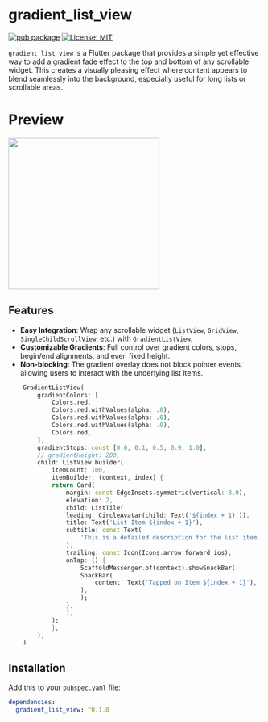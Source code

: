 # gradient_list_view

[![pub package](https://img.shields.io/pub/v/gradient_list_view.svg)](https://pub.dev/packages/gradient_list_view)
[![License: MIT](https://img.shields.io/badge/License-MIT-yellow.svg)](https://opensource.org/licenses/MIT)

`gradient_list_view` is a Flutter package that provides a simple yet effective way to add a gradient fade effect to the top and bottom of any scrollable widget. This creates a visually pleasing effect where content appears to blend seamlessly into the background, especially useful for long lists or scrollable areas.
# Preview
<p>        <img src="https://github.com/user-attachments/assets/25385897-5a66-46f2-bec2-8a18f70b373d" height="300"></p>

## Features

-   **Easy Integration**: Wrap any scrollable widget (`ListView`, `GridView`, `SingleChildScrollView`, etc.) with `GradientListView`.
-   **Customizable Gradients**: Full control over gradient colors, stops, begin/end alignments, and even fixed height.
-   **Non-blocking**: The gradient overlay does not block pointer events, allowing users to interact with the underlying list items.

```dart 
    GradientListView(
        gradientColors: [
            Colors.red,
            Colors.red.withValues(alpha: .0),
            Colors.red.withValues(alpha: .0),
            Colors.red.withValues(alpha: .0),
            Colors.red,
        ],
        gradientStops: const [0.0, 0.1, 0.5, 0.9, 1.0],
        // gradientHeight: 200,
        child: ListView.builder(
            itemCount: 100,
            itemBuilder: (context, index) {
            return Card(
                margin: const EdgeInsets.symmetric(vertical: 8.0),
                elevation: 2,
                child: ListTile(
                leading: CircleAvatar(child: Text('${index + 1}')),
                title: Text('List Item ${index + 1}'),
                subtitle: const Text(
                    'This is a detailed description for the list item.',
                ),
                trailing: const Icon(Icons.arrow_forward_ios),
                onTap: () {
                    ScaffoldMessenger.of(context).showSnackBar(
                    SnackBar(
                        content: Text('Tapped on Item ${index + 1}'),
                    ),
                    );
                },
                ),
            );
            },
        ),
    )
```
## Installation

Add this to your `pubspec.yaml` file:

```yaml
dependencies:
  gradient_list_view: ^0.1.0
